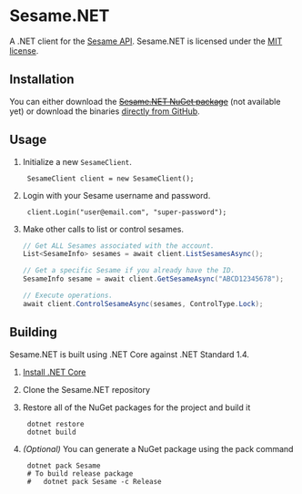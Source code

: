 # Sesame.NET

A .NET client for the [Sesame API](https://docs.candyhouse.co/).  Sesame.NET is licensed under the [MIT license](./LICENSE).

## Installation

You can either download the <strike>[Sesame.NET NuGet package](https://www.nuget.org/packages/Ben.Sesame)</strike> (not available yet) or download the binaries [directly from GitHub](https://github.com/veleek/sesame-net/releases/latest).

## Usage

1. Initialize a new `SesameClient`.

        SesameClient client = new SesameClient();

2. Login with your Sesame username and password.

        client.Login("user@email.com", "super-password");

3. Make other calls to list or control sesames.

    ```csharp
    // Get ALL Sesames associated with the account.
    List<SesameInfo> sesames = await client.ListSesamesAsync();

    // Get a specific Sesame if you already have the ID.
    SesameInfo sesame = await client.GetSesameAsync("ABCD12345678");

    // Execute operations.
    await client.ControlSesameAsync(sesames, ControlType.Lock);
    ```

## Building

Sesame.NET is built using .NET Core against .NET Standard 1.4.

1. [Install .NET Core](https://www.microsoft.com/net/core)
2. Clone the Sesame.NET repository
3. Restore all of the NuGet packages for the project and build it

        dotnet restore
        dotnet build

4. *(Optional)* You can generate a NuGet package using the pack command
        
        dotnet pack Sesame
        # To build release package
        #   dotnet pack Sesame -c Release